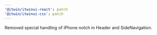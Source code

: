 ```yaml
---
'@itwin/itwinui-react': patch
'@itwin/itwinui-css': patch
---
```


Removed special handling of iPhone notch in Header and SideNavigation.
